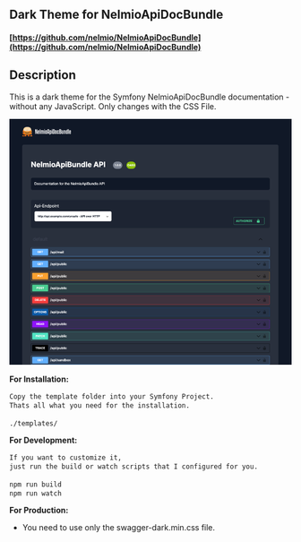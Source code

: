 ## Dark Theme for NelmioApiDocBundle

#### [https://github.com/nelmio/NelmioApiDocBundle](https://github.com/nelmio/NelmioApiDocBundle)

## Description
This is a dark theme for the Symfony NelmioApiDocBundle documentation - without any JavaScript. Only changes with the CSS File.

![img.png](img.png)

**For Installation:**
```plaintext
Copy the template folder into your Symfony Project. 
Thats all what you need for the installation.

./templates/
```

**For Development:**
```plaintext
If you want to customize it, 
just run the build or watch scripts that I configured for you.

npm run build 
npm run watch
```

**For Production:**

- You need to use only the swagger-dark.min.css file.

